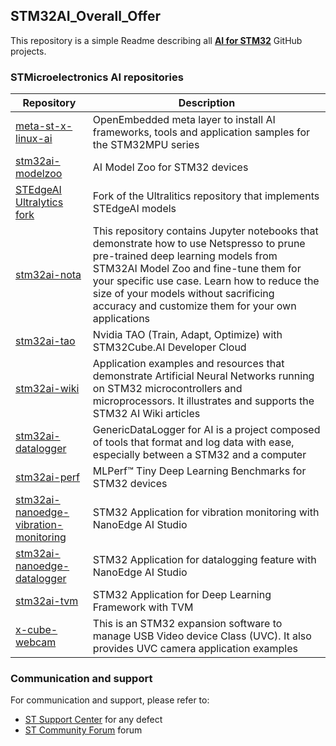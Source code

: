 ## STM32AI_Overall_Offer

This repository is a simple Readme describing all [**AI for STM32**](https://www.st.com/content/st_com/en/ecosystems/artificial-intelligence-ecosystem-stm32.html) GitHub projects.

### STMicroelectronics AI repositories

| Repository                                                       | Description                                                  |
| ---------------------------------------------------------------- | ---------------------------------------------------------------- |
| [meta-st-x-linux-ai](https://github.com/STMicroelectronics/meta-st-x-linux-ai) | OpenEmbedded meta layer to install AI frameworks, tools and application samples for the STM32MPU series |
| [stm32ai-modelzoo](https://github.com/STMicroelectronics/stm32ai-modelzoo) | AI Model Zoo for STM32 devices |
| [STEdgeAI Ultralytics fork](https://github.com/stm32-hotspot/ultralytics) | Fork of the Ultralitics repository that implements STEdgeAI models |
| [stm32ai-nota](https://github.com/STMicroelectronics/stm32ai-nota) | This repository contains Jupyter notebooks that demonstrate how to use Netspresso to prune pre-trained deep learning models from STM32AI Model Zoo and fine-tune them for your specific use case. Learn how to reduce the size of your models without sacrificing accuracy and customize them for your own applications |
| [stm32ai-tao](https://github.com/STMicroelectronics/stm32ai-tao) | Nvidia TAO (Train, Adapt, Optimize) with STM32Cube.AI Developer Cloud |
| [stm32ai-wiki](https://github.com/STMicroelectronics/stm32ai-wiki) | Application examples and resources that demonstrate Artificial Neural Networks running on STM32 microcontrollers and microprocessors. It illustrates and supports the STM32 AI Wiki articles |
| [stm32ai-datalogger](https://github.com/STMicroelectronics/stm32ai-datalogger) | GenericDataLogger for AI is a project composed of tools that format and log data with ease, especially between a STM32 and a computer |
| [stm32ai-perf](https://github.com/STMicroelectronics/stm32ai-perf) | MLPerf™ Tiny Deep Learning Benchmarks for STM32 devices |
| [stm32ai-nanoedge-vibration-monitoring](https://github.com/stm32-hotspot/stm32ai-nanoedge-vibration-monitoring) | STM32 Application for vibration monitoring with NanoEdge AI Studio |
| [stm32ai-nanoedge-datalogger](https://github.com/stm32-hotspot/stm32ai-nanoedge-datalogger) | STM32 Application for datalogging feature with NanoEdge AI Studio |
| [stm32ai-tvm](https://github.com/stm32-hotspot/stm32ai-tvm) | STM32 Application for Deep Learning Framework with TVM |
| [x-cube-webcam](https://github.com/STMicroelectronics/x-cube-webcam) | This is an STM32 expansion software to manage USB Video device Class (UVC). It also provides UVC camera application examples |


### Communication and support

For communication and support, please refer to:

- [ST Support Center](https://my.st.com/ols#/ols/) for any defect
- [ST Community Forum](https://community.st.com/s/) forum
